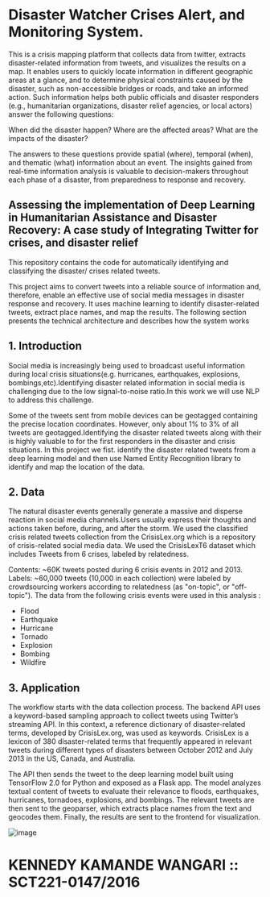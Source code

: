 # Disaster Watcher Crises Alert, and Monitoring System. 

This is a crisis mapping platform that collects data from twitter, extracts disaster-related information from tweets, and visualizes the results on a map. It enables users to quickly locate information in different geographic areas at a glance, and to determine physical constraints caused by the disaster, such as non-accessible bridges or roads, and take an informed action. Such information helps both public officials and disaster responders (e.g., humanitarian organizations, disaster relief agencies, or local actors) answer the following questions:

When did the disaster happen?
Where are the affected areas?
What are the impacts of the disaster?

The answers to these questions provide spatial (where), temporal (when), and thematic (what) information about an event. The insights gained from real-time information analysis is valuable to decision-makers throughout each phase of a disaster, from preparedness to response and recovery.


## Assessing the implementation of Deep Learning in Humanitarian Assistance and Disaster Recovery: A case study of Integrating Twitter for crises, and disaster relief

This repository contains the code for automatically identifying and classifying the disaster/ crises related tweets. 

This project aims to convert tweets into a reliable source of information and, therefore, enable an effective use of social media messages in disaster response and recovery. It uses machine learning to identify disaster-related tweets, extract place names, and map the results. The following section presents the technical architecture and describes how the system works

## 1. Introduction
Social media is increasingly being used to broadcast useful information during local crisis situations(e.g. hurricanes, earthquakes, explosions, bombings,etc).Identifying disaster related information in social media is challenging due to the low signal-to-noise ratio.In this work we will use NLP to address this challenge.

Some of the tweets sent from mobile devices can be geotagged containing the precise location coordinates. However, only about 1% to 3% of all tweets are geotagged.Identifying the disaster related tweets along with their is highly valuable to for the first responders in the disaster and crisis situations. In this project we fist. identify the disaster related tweets from a deep learning model and then use Named Entity Recognition library to identify and map the location of the data.

## 2. Data
The natural disaster events generally generate a massive and disperse reaction in social media channels.Users usually express their thoughts and actions taken before, during, and after the storm. We used the classified crisis related tweets collection from the CrisisLex.org which is a repository of crisis-related social media data. We used the CrisisLexT6 dataset which includes Tweets from 6 crises, labeled by relatedness.

Contents: ~60K tweets posted during 6 crisis events in 2012 and 2013.
Labels: ~60,000 tweets (10,000 in each collection) were labeled by crowdsourcing workers according to relatedness (as "on-topic", or "off-topic").
The data from the following crisis events were used in this analysis :

- Flood
- Earthquake
- Hurricane
- Tornado
- Explosion
- Bombing
- Wildfire

## 3. Application
The workflow starts with the data collection process. The backend API uses a keyword-based sampling approach to collect tweets using Twitter’s streaming API. In this context, a reference dictionary of disaster-related terms, developed by CrisisLex.org, was used as keywords. CrisisLex is a lexicon of 380 disaster-related terms that frequently appeared in relevant tweets during different types of disasters between October 2012 and July 2013 in the US, Canada, and Australia.

The API then sends the tweet to the deep learning model built using TensorFlow 2.0 for Python and exposed as a Flask app. The model analyzes textual content of tweets to evaluate their relevance to floods, earthquakes, hurricanes, tornadoes, explosions, and bombings. The relevant tweets are then sent to the geoparser, which extracts place names from the text and geocodes them. Finally, the results are sent to the frontend for visualization.



![image](https://user-images.githubusercontent.com/32692718/78304887-e6bdcb00-74fc-11ea-939d-19b6334edd5e.png)

# KENNEDY KAMANDE WANGARI   :: SCT221-0147/2016

